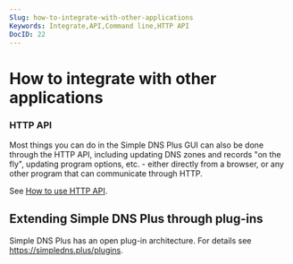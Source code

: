 ```yaml
---
Slug: how-to-integrate-with-other-applications
Keywords: Integrate,API,Command line,HTTP API
DocID: 22
---
```

# How to integrate with other applications

### HTTP API

Most things you can do in the Simple DNS Plus GUI can also be done through the HTTP API, including updating DNS zones and records "on the fly", updating program options, etc.  - either directly from a browser, or any other program that can communicate through HTTP.

See [How to use HTTP API](ht_http.md).

## Extending Simple DNS Plus through plug-ins

Simple DNS Plus has an open plug-in architecture. For details see <https://simpledns.plus/plugins>.
